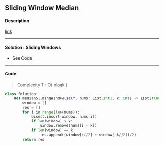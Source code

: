 ## Sliding Window Median

#### Description

[link](https://leetcode.com/problems/sliding-window-median/)

---

#### Solution : Sliding Windows

- See Code

---

#### Code

> Complexity  T : O( nlogk )

```python
class Solution:
    def medianSlidingWindow(self, nums: List[int], k: int) -> List[float]:
        window = []
        res = []
        for i in range(len(nums)):
            bisect.insort(window, nums[i])
            if len(window) > k:
                window.remove(nums[i - k])
            if len(window) == k:
                res.append((window[k//2] + window[~k//2])/2)
        return res
```
